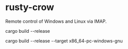 # rusty-crow
Remote control of Windows and Linux via IMAP.

cargo build --release

cargo build --release --target x86_64-pc-windows-gnu
